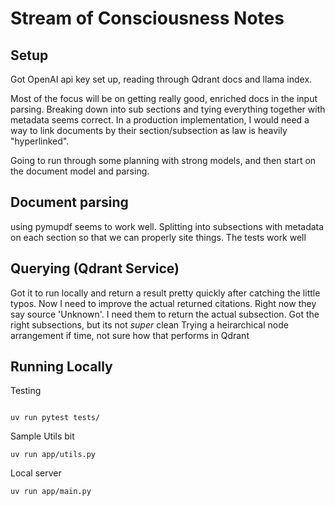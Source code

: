 # Stream of Consciousness Notes

## Setup
Got OpenAI api key set up, reading through Qdrant docs and 
llama index.

Most of the focus will be on getting really good, enriched 
docs in the input parsing. Breaking down into sub sections
and tying everything together with metadata seems correct. 
In a production implementation, I would need a way to link
documents by their section/subsection as law is heavily 
"hyperlinked". 

Going to run through some planning with strong models, and 
then start on the document model and parsing.

## Document parsing
using pymupdf seems to work well.
Splitting into subsections with metadata on each section
so that we can properly site things. The tests work well

## Querying (Qdrant Service)
Got it to run locally and return a result pretty quickly
after catching the little typos. Now I need to improve the 
actual returned citations. Right now they say source 'Unknown'. 
I need them to return the actual subsection.
Got the right subsections, but its not _super_ clean
Trying a heirarchical node arrangement if time, not sure 
how that performs in Qdrant


## Running Locally

Testing
```

uv run pytest tests/
```

Sample Utils bit
```
uv run app/utils.py
```


Local server

```
uv run app/main.py
```



